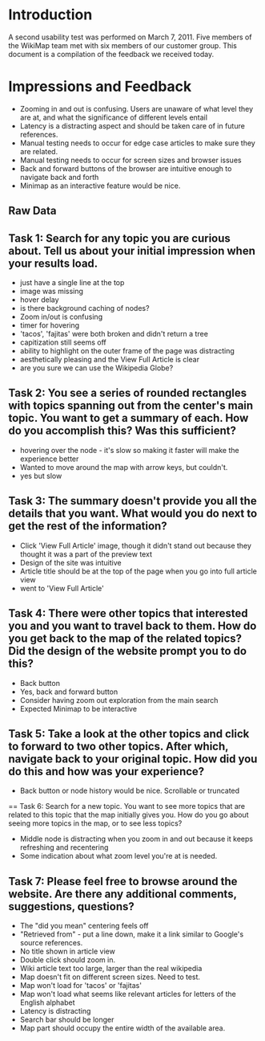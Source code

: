 # Introduction #

A second usability test was performed on March 7, 2011.  Five members of the WikiMap team met with six members of our customer group.  This document is a compilation of the feedback we received today.

# Impressions and Feedback #
  * Zooming in and out is confusing.  Users are unaware of what level they are at, and what the significance of different levels entail
  * Latency is a distracting aspect and should be taken care of in future references.
  * Manual testing needs to occur for edge case articles to make sure they are related.
  * Manual testing needs to occur for screen sizes and browser issues
  * Back and forward buttons of the browser are intuitive enough to navigate back and forth
  * Minimap as an interactive feature would be nice.

## Raw Data ##
## Task 1: Search for any topic you are curious about.  Tell us about your initial impression when your results load. ##

  * just have a single line at the top
  * image was missing
  * hover delay
  * is there background caching of nodes?
  * Zoom in/out is confusing
  * timer for hovering
  * 'tacos', 'fajitas' were both broken and didn't return a tree
  * capitization still seems off
  * ability to highlight on the outer frame of the page was distracting
  * aesthetically pleasing and the View Full Article is clear
  * are you sure we can use the Wikipedia Globe?

## Task 2: You see a series of rounded rectangles with topics spanning out from the center's main topic.  You want to get a summary of each.  How do you accomplish this? Was this sufficient? ##
  * hovering over the node - it's slow so making it faster will make the experience better
  * Wanted to move around the map with arrow keys, but couldn't.
  * yes but slow

## Task 3: The summary doesn't provide you all the details that you want.  What would you do next to get the rest of the information? ##
  * Click 'View Full Article' image, though it didn't stand out because they thought it was a part of the preview text
  * Design of the site was intuitive
  * Article title should be at the top of the page when you go into full article view
  * went to 'View Full Article'

## Task 4: There were other topics that interested you and you want to travel back to them.  How do you get back to the map of the related topics?  Did the design of the website prompt you to do this? ##
  * Back button
  * Yes, back and forward button
  * Consider having zoom out exploration from the main search
  * Expected Minimap to be interactive

## Task 5: Take a look at the other topics and click to forward to two other topics.  After which, navigate back to your original topic.  How did you do this and how was your experience? ##
  * Back button or node history would be nice. Scrollable or truncated

== Task 6: Search for a new topic.  You want to see more topics that are related to this topic that the map initially gives you.  How do you go about seeing more topics in the map, or to see less topics?
  * Middle node is distracting when you zoom in and out because it keeps refreshing and recentering
  * Some indication about what zoom level you're at is needed.

## Task 7: Please feel free to browse around the website.  Are there any additional comments, suggestions, questions? ##
  * The "did you mean" centering feels off
  * "Retrieved from"  - put a line down, make it a link similar to Google's source references.
  * No title shown in article view
  * Double click should zoom in.
  * Wiki article text too large, larger than the real wikipedia
  * Map doesn't fit on different screen sizes.  Need to test.
  * Map won't load for 'tacos' or 'fajitas'
  * Map won't load what seems like relevant articles for letters of the English alphabet
  * Latency is distracting
  * Search bar should be longer
  * Map part should occupy the entire width of the available area.